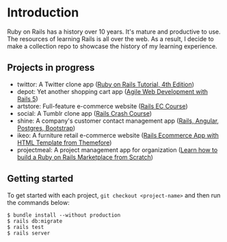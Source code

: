 # Introduction

Ruby on Rails has a history over 10 years.
It's mature and productive to use.
The resources of learning Rails is all over the web.
As a result, I decide to make a collection repo to showcase the history of my learning experience.

## Projects in progress

- twittor: A Twitter clone app ([Ruby on Rails Tutorial, 4th Edition](https://www.railstutorial.org/book))
- depot: Yet another shopping cart app ([Agile Web Development with Rails 5](https://pragprog.com/book/rails5/agile-web-development-with-rails-5))
- artstore: Full-feature e-commerce website ([Rails EC Course](http://courses.growthschool.com/courses/enrolled/rails-e-commerce))
- social: A Tumblr clone app ([Rails Crash Course](http://railscrashcourse.github.io))
- shine: A company's customer contact management app ([Rails, Angular, Postgres, Bootstrap](https://pragprog.com/book/dcbang/rails-angular-postgres-and-bootstrap))
- ikeo: A furniture retail e-commerce website ([Rails Ecommerce App with HTML Template from Themefore](https://www.udemy.com/rails-ecommerce-app-with-html-template-from-themeforest/learn/v4/overview))
- projectmeal: A project management app for organization ([Learn how to build a Ruby on Rails Marketplace from Scratch](https://www.udemy.com/learn-how-to-build-a-ruby-on-rails-marketplace-from-scratch/learn/v4/content))

## Getting started

To get started with each project, `git checkout <project-name>` and then run the commands below:

```
$ bundle install --without production
$ rails db:migrate
$ rails test
$ rails server
```
